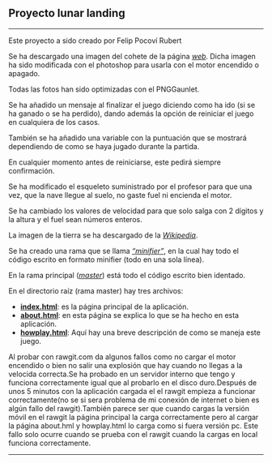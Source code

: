 ## Proyecto lunar landing
***
Este proyecto a sido creado por Felip Pocoví Rubert

Se ha descargado una imagen del cohete de la página [*web*](https://pixabay.com/es/cohete-nave-espacial-lanzamiento-528071/). Dicha imagen
ha sido modificada con el photoshop para usarla con el motor encendido o apagado.

Todas las fotos han sido optimizadas con el PNGGaunlet.

Se ha añadido un mensaje al finalizar el juego diciendo como ha ido (si se ha ganado o se ha perdido), dando además la opción de reiniciar el juego en cualquiera de los casos.

También se ha añadido una variable con la puntuación que se mostrará dependiendo de como se haya jugado durante la partida.

En cualquier momento antes de reiniciarse, este pedirá siempre confirmación.

Se ha modificado el esqueleto suministrado por el profesor para que una vez, que la nave llegue al suelo, no gaste fuel ni encienda el motor.

Se ha cambiado los valores de velocidad para que solo salga con 2 dígitos y la altura y el fuel sean números enteros.

La imagen de la tierra se ha descargado de la [*Wikipedia*](https://commons.wikimedia.org/wiki/File:The_Earth_seen_from_Apollo_17.jpg#/media/File:The_Earth_seen_from_Apollo_17_with_transparent_background.png).

Se ha creado una rama que se llama [*“minifier”*](https://github.com/Fpocovi/lunarlandingfinal/tree/minifier), en la cual hay todo el código escrito en formato minifier (todo en una sola línea).

En la rama principal ([*master*](https://github.com/Fpocovi/lunarlanding)) está todo el código escrito bien identado.

En el directorio raíz (rama master) hay tres archivos:
* [**index.html**](https://github.com/Fpocovi/lunarlandingfinal/tree/master/index.html): es la página principal de la aplicación.
* [**about.html**](https://github.com/Fpocovi/lunarlandingfinal/tree/master/about.html): en esta página se explica lo que se ha hecho en esta aplicación. 
* [**howplay.html**](https://github.com/Fpocovi/lunarlandingfinal/tree/master/howplay.html): Aquí hay una breve descripción de como se maneja este juego. 

Al probar con rawgit.com da algunos fallos como no cargar el motor encendido o bien no salir una explosión que hay cuando no llegas a la velocida correcta.Se ha probado en un servidor interno que tengo y funciona correctamente igual que al probarlo en el disco duro.Después de unos 5 minutos con la aplicación cargada el el rawgit empieza a funcionar correctamente(no se si sera problema de mi conexión de internet o bien es algún fallo del rawgit).También parece ser que cuando cargas la versión móvil en el rawgit la página principal la carga correctamente pero al cargar la página about.hml y howplay.html lo carga como si fuera versión pc. Este fallo solo ocurre cuando se prueba con el rawgit cuando la cargas en local funciona correctamente.
***
